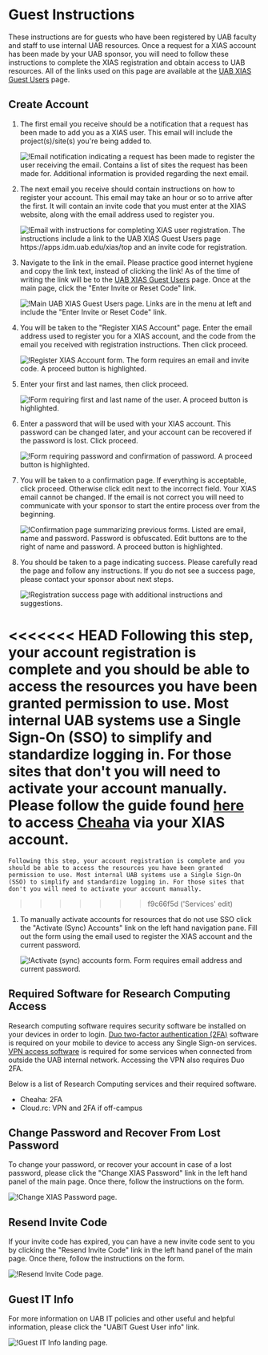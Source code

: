 # Guest Instructions

These instructions are for guests who have been registered by UAB faculty and staff to use internal UAB resources. Once a request for a XIAS account has been made by your UAB sponsor, you will need to follow these instructions to complete the XIAS registration and obtain access to UAB resources. All of the links used on this page are available at the [UAB XIAS Guest Users](https://apps.idm.uab.edu/xias/top) page.

## Create Account

1. The first email you receive should be a notification that a request has been made to add you as a XIAS user. This email will include the project(s)/site(s) you're being added to.

    ![!Email notification indicating a request has been made to register the user receiving the email. Contains a list of sites the request has been made for. Additional information is provided regarding the next email.](./images/xias_guest_001.png)

1. The next email you receive should contain instructions on how to register your account. This email may take an hour or so to arrive after the first. It will contain an invite code that you must enter at the XIAS website, along with the email address used to register you.

    ![!Email with instructions for completing XIAS user registration. The instructions include a link to the UAB XIAS Guest Users page https://apps.idm.uab.edu/xias/top and an invite code for registration.](./images/xias_guest_002.png)

1. Navigate to the link in the email. Please practice good internet hygiene and copy the link text, instead of clicking the link! As of the time of writing the link will be to the [UAB XIAS Guest Users](https://apps.idm.uab.edu/xias/top) page. Once at the main page, click the "Enter Invite or Reset Code" link.

    ![!Main UAB XIAS Guest Users page. Links are in the menu at left and include the "Enter Invite or Reset Code" link.](./images/xias_guest_003.png)

1. You will be taken to the "Register XIAS Account" page. Enter the email address used to register you for a XIAS account, and the code from the email you received with registration instructions. Then click proceed.

    ![!Register XIAS Account form. The form requires an email and invite code. A proceed button is highlighted.](./images/xias_guest_004.png)

1. Enter your first and last names, then click proceed.

    ![!Form requiring first and last name of the user. A proceed button is highlighted.](./images/xias_guest_006.png)

1. Enter a password that will be used with your XIAS account. This password can be changed later, and your account can be recovered if the password is lost. Click proceed.

    ![!Form requiring password and confirmation of password. A proceed button is highlighted.](./images/xias_guest_007.png)

1. You will be taken to a confirmation page. If everything is acceptable, click proceed. Otherwise click edit next to the incorrect field. Your XIAS email cannot be changed. If the email is not correct you will need to communicate with your sponsor to start the entire process over from the beginning.

    ![!Confirmation page summarizing previous forms. Listed are email, name and password. Password is obfuscated. Edit buttons are to the right of name and password. A proceed button is highlighted.](./images/xias_guest_008.png)

1. You should be taken to a page indicating success. Please carefully read the page and follow any instructions. If you do not see a success page, please contact your sponsor about next steps.

    ![!Registration success page with additional instructions and suggestions.](./images/xias_guest_009.png)

<<<<<<< HEAD
    Following this step, your account registration is complete and you should be able to access the resources you have been granted permission to use. Most internal UAB systems use a Single Sign-On (SSO) to simplify and standardize logging in. For those sites that don't you will need to activate your account manually. Please follow the guide found [here](index.md#what-is-next-and-how-to-login-to-services) to access [Cheaha](https://rc.uab.edu) via your XIAS account.
=======
    Following this step, your account registration is complete and you should be able to access the resources you have been granted permission to use. Most internal UAB systems use a Single Sign-On (SSO) to simplify and standardize logging in. For those sites that don't you will need to activate your account manually.
>>>>>>> f9c66f5d ('Services' edit)

1. To manually activate accounts for resources that do not use SSO click the "Activate (Sync) Accounts" link on the left hand navigation pane. Fill out the form using the email used to register the XIAS account and the current password.

    ![!Activate (sync) accounts form. Form requires email address and current password.](./images/xias_guest_activate_accounts.png)

## Required Software for Research Computing Access

Research computing software requires security software be installed on your devices in order to login. [Duo two-factor authentication (2FA)](https://www.uab.edu/it/home/security/2-factor) software is required on your mobile to device to access any Single Sign-on services. [VPN access software](https://www.uab.edu/it/home/tech-solutions/network/vpn) is required for some services when connected from outside the UAB internal network. Accessing the VPN also requires Duo 2FA.

Below is a list of Research Computing services and their required software.

- Cheaha: 2FA
- Cloud.rc: VPN and 2FA if off-campus

## Change Password and Recover From Lost Password

To change your password, or recover your account in case of a lost password, please click the "Change XIAS Password" link in the left hand panel of the main page. Once there, follow the instructions on the form.

![!Change XIAS Password page.](./images/xias_guest_change_password.png)

## Resend Invite Code

If your invite code has expired, you can have a new invite code sent to you by clicking the "Resend Invite Code" link in the left hand panel of the main page. Once there, follow the instructions on the form.

![!Resend Invite Code page.](./images/xias_guest_resend.png)

## Guest IT Info

For more information on UAB IT policies and other useful and helpful information, please click the "UABIT Guest User info" link.

![!Guest IT Info landing page.](./images/xias_guest_it_info.png)
